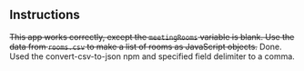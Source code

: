## Instructions

~~This app works correctly, except the `meetingRooms` variable is blank. Use the data from `rooms.csv` to make a list of rooms as JavaScript objects.~~
Done. Used the convert-csv-to-json npm and specified field delimiter to a comma.

